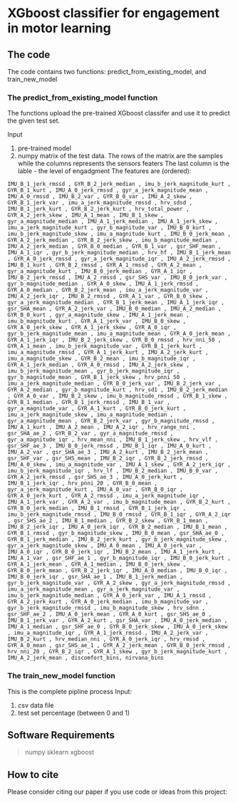 # XGboost classifier for engagement in motor learning


## The code
The code contains two functions: predict_from_existing_model, and train_new_model

### The predict_from_existing_model function
The functions upload the pre-trained XGboost classifer and use it to predict the given test set.

Input
  1.  pre-trained model 
  2.  numpy matrix of the test data. The rows of the matrix are the samples while the columns represents the sensors featers
        The last column is the lable - the level of engadgment
        The features are (ordered):
        
```
IMU_B_1_jerk_rmssd , GYR_B_2_jerk_median , imu_b_jerk_magnitude_kurt , GYR_B_1_kurt , IMU_A_0_jerk_rmssd , gyr_a_jerk_magnitude_mean , IMU_A_0_rmssd , IMU_B_2_var , GYR_B_0_var , IMU_A_2_skew , GYR_B_1_jerk_var , imu_a_jerk_magnitude_rmssd , hrv_sdsd , IMU_B_1_jerk_kurt , GYR_B_2_jerk_kurt , hrv_total_power , GYR_A_2_jerk_skew , IMU_A_1_mean , IMU_B_1_skew , gyr_a_magnitude_median , IMU_A_1_jerk_median , IMU_A_1_jerk_skew , imu_a_jerk_magnitude_kurt , gyr_b_magnitude_var , IMU_B_0_kurt , imu_b_jerk_magnitude_skew , imu_a_magnitude_kurt , IMU_B_0_jerk_mean , GYR_A_2_jerk_median , GYR_B_2_jerk_skew , imu_b_magnitude_median , IMU_A_2_jerk_median , GYR_B_0_median , GYR_B_1_var , gsr_SHF_mean , IMU_A_1_iqr , gyr_b_jerk_magnitude_median , hrv_hf , IMU_B_1_jerk_mean , GYR_A_0_jerk_rmssd , gyr_a_jerk_magnitude_iqr , IMU_A_2_jerk_rmssd , IMU_B_1_kurt , GYR_B_2_rmssd , GYR_A_1_rmssd , GYR_A_2_mean , gyr_a_magnitude_kurt , IMU_B_0_jerk_median , GYR_A_1_iqr , IMU_B_2_jerk_rmssd , IMU_A_2_rmssd , gsr_SHS_var , IMU_B_0_jerk_var , gyr_b_magnitude_median , GYR_A_0_skew , IMU_A_1_jerk_rmssd , GYR_A_0_median , GYR_B_2_jerk_mean , imu_a_jerk_magnitude_var , IMU_A_2_jerk_iqr , IMU_B_2_rmssd , GYR_A_1_var , GYR_B_0_skew , gyr_a_jerk_magnitude_median , GYR_B_1_jerk_mean , IMU_A_1_jerk_iqr , gsr_SHA_mean , GYR_A_2_jerk_var , IMU_B_0_median , IMU_A_2_median , GYR_B_0_kurt , gyr_a_magnitude_skew , IMU_A_1_jerk_mean , imu_b_magnitude_kurt , GYR_A_1_jerk_var , IMU_B_0_skew , GYR_A_0_jerk_skew , GYR_A_1_jerk_skew , GYR_A_0_iqr , gyr_b_jerk_magnitude_mean , imu_a_magnitude_mean , GYR_A_0_jerk_mean , GYR_A_1_jerk_iqr , IMU_B_2_jerk_skew , GYR_B_0_rmssd , hrv_nni_50 , GYR_A_1_mean , imu_b_jerk_magnitude_var , GYR_B_1_jerk_kurt , imu_a_magnitude_rmssd , GYR_A_1_jerk_kurt , IMU_A_2_jerk_kurt , imu_a_magnitude_skew , GYR_B_2_mean , imu_b_magnitude_iqr , GYR_A_1_jerk_median , GYR_A_0_rmssd , IMU_A_2_jerk_skew , imu_b_jerk_magnitude_mean , gyr_b_jerk_magnitude_iqr , gyr_b_magnitude_mean , GYR_B_1_jerk_skew , hrv_pnni_50 , imu_a_jerk_magnitude_median , GYR_B_0_jerk_var , IMU_B_2_jerk_var , GYR_A_2_median , gyr_b_magnitude_kurt , hrv_sd1 , IMU_B_2_jerk_median , GYR_A_0_var , IMU_B_2_skew , imu_b_magnitude_rmssd , GYR_B_1_skew , GYR_B_1_median , GYR_B_1_jerk_rmssd , IMU_B_1_var , gyr_a_magnitude_var , GYR_A_1_kurt , GYR_B_0_jerk_kurt , imu_a_jerk_magnitude_skew , imu_a_magnitude_median , gyr_a_magnitude_mean , GYR_B_2_jerk_var , gyr_b_magnitude_rmssd , IMU_A_1_kurt , IMU_A_2_mean , IMU_A_2_iqr , hrv_range_nni , gsr_SHA_ae_2 , GYR_B_2_var , gyr_a_magnitude_rmssd , gyr_a_magnitude_iqr , hrv_mean_nni , IMU_B_1_jerk_skew , hrv_vlf , gsr_SHF_ae_3 , IMU_B_0_jerk_rmssd , IMU_B_1_iqr , IMU_A_0_kurt , IMU_A_2_var , gsr_SHA_ae_3 , IMU_A_2_kurt , IMU_B_2_jerk_mean , gsr_SHF_var , gsr_SHS_mean , IMU_B_2_iqr , GYR_B_2_jerk_rmssd , IMU_A_0_skew , imu_a_magnitude_var , IMU_A_1_skew , GYR_A_2_jerk_iqr , imu_b_jerk_magnitude_iqr , hrv_lf , IMU_B_2_median , IMU_B_0_var , GYR_A_2_jerk_rmssd , gsr_SHS_ae_3 , IMU_A_0_jerk_kurt , IMU_B_1_jerk_iqr , hrv_pnni_20 , GYR_B_0_mean , gyr_a_jerk_magnitude_kurt , IMU_A_0_var , GYR_B_0_iqr , GYR_A_0_jerk_kurt , GYR_A_2_rmssd , imu_a_jerk_magnitude_iqr , IMU_A_1_jerk_var , GYR_A_2_var , imu_b_magnitude_mean , GYR_B_2_kurt , GYR_B_0_jerk_median , IMU_B_1_rmssd , GYR_B_1_jerk_iqr , imu_b_jerk_magnitude_rmssd , IMU_B_0_rmssd , GYR_B_1_iqr , GYR_A_2_iqr , gsr_SHS_ae_2 , IMU_B_1_median , GYR_B_2_skew , GYR_B_1_mean , IMU_B_2_jerk_iqr , IMU_A_0_jerk_iqr , GYR_B_2_median , IMU_B_1_mean , GYR_B_1_rmssd , gyr_b_magnitude_skew , IMU_B_0_mean , gsr_SHA_ae_0 , GYR_B_1_jerk_median , IMU_B_2_jerk_kurt , gyr_b_jerk_magnitude_skew , gyr_a_jerk_magnitude_skew , IMU_A_0_mean , IMU_A_0_jerk_var , IMU_A_0_iqr , GYR_B_0_jerk_iqr , IMU_B_2_mean , IMU_A_1_jerk_kurt , IMU_A_1_var , gsr_SHF_ae_1 , gyr_b_magnitude_iqr , IMU_B_0_jerk_kurt , GYR_A_1_jerk_mean , GYR_A_1_median , IMU_B_0_jerk_skew , GYR_B_0_jerk_mean , GYR_B_2_jerk_iqr , IMU_A_0_median , IMU_B_0_iqr , IMU_B_0_jerk_iqr , gsr_SHA_ae_1 , IMU_B_1_jerk_median , gyr_b_jerk_magnitude_var , GYR_A_2_skew , gyr_a_jerk_magnitude_rmssd , imu_a_jerk_magnitude_mean , gyr_a_jerk_magnitude_var , imu_b_jerk_magnitude_median , GYR_A_0_jerk_var , IMU_A_1_rmssd , GYR_A_2_jerk_kurt , GYR_A_0_jerk_median , imu_b_magnitude_var , gyr_b_jerk_magnitude_rmssd , imu_b_magnitude_skew , hrv_sdnn , gsr_SHF_ae_2 , IMU_A_0_jerk_mean , GYR_A_0_kurt , gsr_SHS_ae_0 , IMU_B_1_jerk_var , GYR_A_2_kurt , gsr_SHA_var , IMU_A_0_jerk_median , IMU_A_1_median , gsr_SHF_ae_0 , GYR_B_0_jerk_skew , IMU_A_0_jerk_skew , imu_a_magnitude_iqr , GYR_A_1_jerk_rmssd , IMU_A_2_jerk_var , IMU_B_2_kurt , hrv_median_nni , GYR_A_0_jerk_iqr , hrv_rmssd , GYR_A_0_mean , gsr_SHS_ae_1 , GYR_A_2_jerk_mean , GYR_B_0_jerk_rmssd , hrv_nni_20 , GYR_B_2_iqr , GYR_A_1_skew , gyr_b_jerk_magnitude_kurt , IMU_A_2_jerk_mean , discomfort_bins, nirvana_bins
```



### The train_new_model function
This is the complete pipline process
Input:
  1. csv data file
  2. test set percentage (between 0 and 1)



    
## Software Requirements
> numpy
> sklearn
> xgboost



## How to cite
Please consider citing our paper if you use code or ideas from this project:



